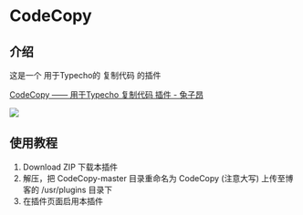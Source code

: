 # CodeCopy

## 介绍

这是一个 用于Typecho的 复制代码 的插件

<a href="https://www.tuziang.com/combat/1800.html">CodeCopy —— 用于Typecho 复制代码 插件 - 兔子昂</a>

<img src="https://www.tuziang.com/usr/uploads/2019/04/558354113.gif" />

## 使用教程

1. Download ZIP 下载本插件
2. 解压，把 CodeCopy-master 目录重命名为 CodeCopy (注意大写) 上传至博客的 /usr/plugins 目录下
3. 在插件页面启用本插件
